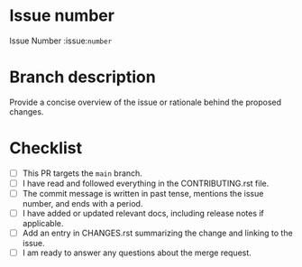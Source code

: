 # Issue number
<!-- Replace XXXXX with the corresponding issue number, or delete the line and write "N/A" if this is a trivial PR. -->

Issue Number :issue:`number`

# Branch description
Provide a concise overview of the issue or rationale behind the proposed changes.

# Checklist
- [ ] This PR targets the `main` branch. <!-- Backports will be evaluated and done by mergers, when necessary. -->
- [ ] I have read and followed everything in the CONTRIBUTING.rst file.
- [ ] The commit message is written in past tense, mentions the issue number, and ends with a period.
- [ ] I have added or updated relevant docs, including release notes if applicable.
- [ ] Add an entry in CHANGES.rst summarizing the change and linking to the issue.
- [ ] I am ready to answer any questions about the merge request.
